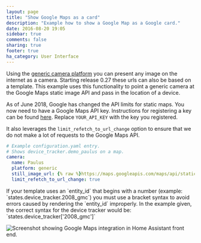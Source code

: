 ```yaml
---
layout: page
title: "Show Google Maps as a card"
description: "Example how to show a Google Map as a Google card."
date: 2016-08-20 19:05
sidebar: true
comments: false
sharing: true
footer: true
ha_category: User Interface
---
```


Using the [generic camera platform] you can present any image on the internet as a camera. Starting release 0.27 these urls can also be based on a template. This example uses this functionality to point a generic camera at the Google Maps static image API and pass in the location of a device.

As of June 2018, Google has changed the API limits for static maps. You now need to have a Google Maps API key. Instructions for registering a key can be found  [here](https://github.com/googlemaps/google-maps-services-python#api-keys). Replace `YOUR_API_KEY` with the key you registered.

It also leverages the `limit_refetch_to_url_change` option to ensure that we do not make a lot of requests to the Google Maps API.

```yaml
# Example configuration.yaml entry.
# Shows device_tracker.demo_paulus on a map.
camera:
  name: Paulus
  platform: generic
  still_image_url: {% raw %}https://maps.googleapis.com/maps/api/staticmap?center={{ states.device_tracker.demo_paulus.attributes.latitude }},{{ states.device_tracker.demo_paulus.attributes.longitude }}&zoom=13&size=500x500&maptype=roadmap&markers=color:blue%7Clabel:P%7C{{ states.device_tracker.demo_paulus.attributes.latitude }},{{ states.device_tracker.demo_paulus.attributes.longitude }}{% endraw %}&key=YOUR_API_KEY
  limit_refetch_to_url_change: true
```

<p class='note warning'>
If your template uses an `entity_id` that begins with a number (example: `states.device_tracker.2008_gmc`) you must use a bracket syntax to avoid errors caused by rendering the `entity_id` improperly. In the example given, the correct syntax for the device tracker would be: `states.device_tracker['2008_gmc']`
</p>

<p class='img'>
  <img src='/images/components/camera/generic-google-maps.png' alt='Screenshot showing Google Maps integration in Home Assistant front end.'>
</p>

[generic camera platform]: /components/camera.generic/
